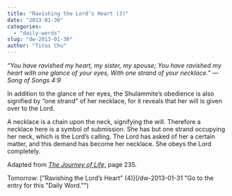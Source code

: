 ```yaml
---
title: "Ravishing the Lord’s Heart (3)"
date: "2013-01-30"
categories: 
  - "daily-words"
slug: "dw-2013-01-30"
author: "Titus Chu"
---
```


_“You have ravished my heart, my sister, my spouse;_ _You have ravished my heart with one glance of your eyes,_ _With one strand of your necklace.”_ _— Song of Songs 4:9_

In addition to the glance of her eyes, the Shulammite’s obedience is also signified by “one strand" of her necklace, for it reveals that her will is given over to the Lord.

A necklace is a chain upon the neck, signifying the will. Therefore a necklace here is a symbol of submission. She has but one strand occupying her neck, which is the Lord’s calling. The Lord has asked of her a certain matter, and this demand has become her necklace. She obeys the Lord completely.

Adapted from _[The Journey of Life,](/book-journey "Go to the listing for this book.")_ page 235.

Tomorrow: ["Ravishing the Lord’s Heart" (4)](/dw-2013-01-31 "Go to the entry for this "Daily Word."")
